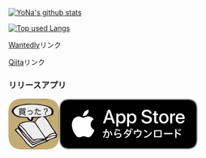 <!--
**Astoremica/Astoremica** is a ✨ _special_ ✨ repository because its `README.md` (this file) appears on your GitHub profile.

Here are some ideas to get you started:

- 🔭 I’m currently working on ...
- 🌱 I’m currently learning ...
- 👯 I’m looking to collaborate on ...
- 🤔 I’m looking for help with ...
- 💬 Ask me about ...
- 📫 How to reach me: ...
- 😄 Pronouns: ...
- ⚡ Fun fact: ...
-->

<!-- リポジトリステータス -->
[![YoNa's github stats](https://github-readme-stats.vercel.app/api?username=Astoremica&hide=contribs&count_private=true&show_icons=true&theme=tokyonight)](https://github.com/Astoremica/)

<!-- ソースコード統計 -->
[![Top used Langs](https://github-readme-stats.vercel.app/api/top-langs/?username=Astoremica&layout=compact&theme=tokyonight)](https://github.com/Astoremica/)


[Wantedly](https://www.wantedly.com/id/nayo)リンク

[Qiita](https://qiita.com/Astoremica)リンク

### リリースアプリ

<img src="logo.png" height=100><a href="https://apps.apple.com/us/app/%E3%83%9E%E3%83%B3%E3%82%AC%E8%B3%BC%E5%85%A5%E3%83%81%E3%82%A7%E3%83%83%E3%82%AF/id1557278076?itsct=apps_box_badge&amp;itscg=30200"><img src="comicAppStore.png" height=100></a>

